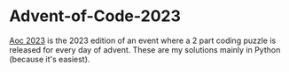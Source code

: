 # Advent-of-Code-2023
[Aoc 2023](https://adventofcode.com/2023) is the 2023 edition of an event where a 2 part coding puzzle is released for every day of advent. These are my solutions mainly in Python (because it's easiest).
